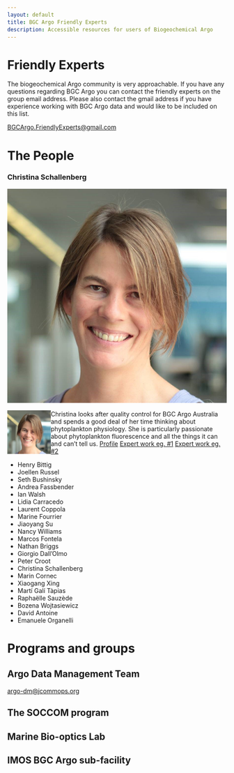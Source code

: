 ```yaml
---
layout: default
title: BGC Argo Friendly Experts
description: Accessible resources for users of Biogeochemical Argo
---
```


# Friendly Experts
The biogeochemical Argo community is very approachable. If you have any questions regarding BGC Argo you can contact the friendly experts on the group email address. Please also contact the gmail address if you have experience working with BGC Argo data and would like to be included on this list.

[BGCArgo.FriendlyExperts@gmail.com](mailto:BGCArgo.FriendlyExperts@gmail.com?)

# The People

### Christina Schallenberg
![CS](./Profiles/C_Schallenberg.jpg)

<img align="left" width="100" height="100" src=./Profiles/C_Schallenberg.jpg>

Christina looks after quality control for BGC Argo Australia and spends a good deal of her time thinking about phytoplankton physiology. She is particularly passionate about phytoplankton fluorescence and all the things it can and can’t tell us.
[Profile](https://www.utas.edu.au/profiles/staff/imas/christina-schallenberg) [Expert work eg. #1](https://www.frontiersin.org/articles/10.3389/fmars.2019.00595/full) [Expert work eg. #2](https://bg.copernicus.org/articles/17/793/2020/)


- Henry Bittig
- Joellen Russel
- Seth Bushinsky
- Andrea Fassbender
- Ian Walsh
- Lidia Carracedo
- Laurent Coppola
- Marine Fourrier
- Jiaoyang Su
- Nancy Williams
- Marcos Fontela
- Nathan Briggs
- Giorgio Dall’Olmo
- Peter Croot
- Christina Schallenberg
- Marin Cornec
- Xiaogang Xing
- Martí Galí Tàpias
- Raphaëlle Sauzède
- Bozena Wojtasiewicz
- David Antoine
- Emanuele Organelli

# Programs and groups
## Argo Data Management Team
[argo-dm@jcommops.org](mailto:argo-dm@jcommops.org?)

## The SOCCOM program


## Marine Bio-optics Lab


## IMOS BGC Argo sub-facility


